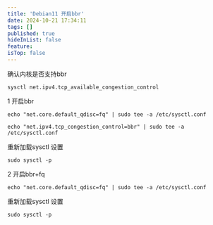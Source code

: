 ```yaml
---
title: 'Debian11 开启bbr'
date: 2024-10-21 17:34:11
tags: []
published: true
hideInList: false
feature: 
isTop: false
---
```

确认内核是否支持bbr
```
sysctl net.ipv4.tcp_available_congestion_control
```


1  开启bbr
```
echo "net.core.default_qdisc=fq" | sudo tee -a /etc/sysctl.conf
```
```
echo "net.ipv4.tcp_congestion_control=bbr" | sudo tee -a /etc/sysctl.conf
```

重新加载sysctl 设置
```
sudo sysctl -p
```


2 开启bbr+fq

```
echo "net.core.default_qdisc=fq" | sudo tee -a /etc/sysctl.conf
```
重新加载sysctl 设置
```
sudo sysctl -p
```


